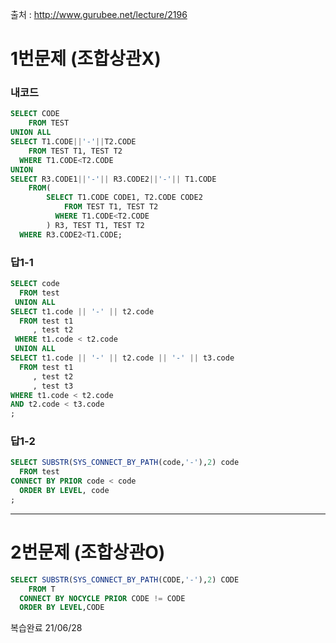 출처 : http://www.gurubee.net/lecture/2196

# 1번문제 (조합상관X)
### 내코드
```SQL
SELECT CODE
    FROM TEST
UNION ALL
SELECT T1.CODE||'-'||T2.CODE
    FROM TEST T1, TEST T2
  WHERE T1.CODE<T2.CODE
UNION
SELECT R3.CODE1||'-'|| R3.CODE2||'-'|| T1.CODE
    FROM(
        SELECT T1.CODE CODE1, T2.CODE CODE2
            FROM TEST T1, TEST T2
          WHERE T1.CODE<T2.CODE
        ) R3, TEST T1, TEST T2
  WHERE R3.CODE2<T1.CODE;
```

### 답1-1
```SQL
SELECT code
  FROM test
 UNION ALL
SELECT t1.code || '-' || t2.code
  FROM test t1
     , test t2
 WHERE t1.code < t2.code
 UNION ALL
SELECT t1.code || '-' || t2.code || '-' || t3.code
  FROM test t1
     , test t2
     , test t3
WHERE t1.code < t2.code
AND t2.code < t3.code
;
```
### 답1-2
```SQL
SELECT SUBSTR(SYS_CONNECT_BY_PATH(code,'-'),2) code
  FROM test
CONNECT BY PRIOR code < code
  ORDER BY LEVEL, code
;
```

----
# 2번문제 (조합상관O)
```SQL
SELECT SUBSTR(SYS_CONNECT_BY_PATH(CODE,'-'),2) CODE
	FROM T
  CONNECT BY NOCYCLE PRIOR CODE != CODE
  ORDER BY LEVEL,CODE
```
복습완료 21/06/28

